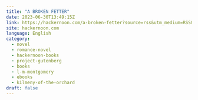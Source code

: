```yaml
---
title: "A BROKEN FETTER"
date: 2023-06-30T13:49:15Z
link: https://hackernoon.com/a-broken-fetter?source=rss&utm_medium=RSS&utm_source=news.12bit.vn
site: hackernoon.com
language: English
category:
  - novel
  - romance-novel
  - hackernoon-books
  - project-gutenberg
  - books
  - l-m-montgomery
  - ebooks
  - kilmeny-of-the-orchard
draft: false
---
```

